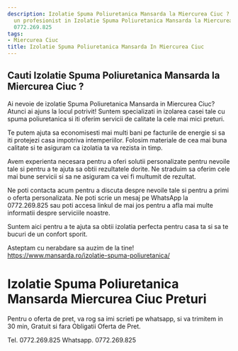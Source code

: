 ```yaml
---
description: Izolatie Spuma Poliuretanica Mansarda la Miercurea Ciuc ? Ai nevoie de
  un profesionist in Izolatie Spuma Poliuretanica Mansarda la Miercurea Ciuc. tel.
  0772.269.825
tags:
- Miercurea Ciuc
title: Izolatie Spuma Poliuretanica Mansarda In Miercurea Ciuc
---
```



## Cauti Izolatie Spuma Poliuretanica Mansarda la Miercurea Ciuc ?

Ai nevoie de izolatie Spuma Poliuretanica Mansarda in Miercurea Ciuc? Atunci ai ajuns la locul potrivit! Suntem specializati in izolarea casei tale cu spuma poliuretanica si iti oferim servicii de calitate la cele mai mici preturi. 

Te putem ajuta sa economisesti mai multi bani pe facturile de energie si sa iti protejezi casa impotriva intemperiilor. Folosim materiale de cea mai buna calitate si te asiguram ca izolatia ta va rezista in timp.

Avem experienta necesara pentru a oferi solutii personalizate pentru nevoile tale si pentru a te ajuta sa obtii rezultatele dorite. Ne straduim sa oferim cele mai bune servicii si sa ne asiguram ca vei fi multumit de rezultat.

Ne poti contacta acum pentru a discuta despre nevoile tale si pentru a primi o oferta personalizata. Ne poti scrie un mesaj pe WhatsApp la 0772.269.825 sau poti accesa linkul de mai jos pentru a afla mai multe informatii despre serviciile noastre. 

Suntem aici pentru a te ajuta sa obtii izolatia perfecta pentru casa ta si sa te bucuri de un confort sporit. 

Asteptam cu nerabdare sa auzim de la tine! 
https://www.mansarda.ro/izolatie-spuma-poliuretanica/

# Izolatie Spuma Poliuretanica Mansarda Miercurea Ciuc Preturi
Pentru o oferta de pret, va rog sa imi scrieti pe whatsapp, si va trimitem in 30 min, Gratuit si fara Obligatii Oferta de Pret.

Tel. 0772.269.825
Whatsapp. 0772.269.825